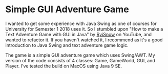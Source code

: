 # Simple GUI Adventure Game

I wanted to get some experience with Java Swing as one of courses for University for Semester 1 2018 uses it. So I
stumbled upon "How to make a Text Adventure Game with GUI in Java" by [RyiSnow](https://www.youtube.com/channel/UCS94AD0gxLakurK-6jnqV1w)
on YouTube, and wanted to refactor it. If you haven't watched it, I recommend as it's a good introduction to Java Swing
and text adventure game logic.

The game is a simple GUI adventure game which uses Swing/AWT. My version of the code consists of 4 classes: Game,
GameWorld, GUI, and Player. I've tested the build on MacOS using Java 9 SE.
